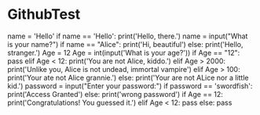 # GithubTest 
name = 'Hello'
if name == 'Hello':
    print('Hello, there.')
name = input("What is your name?")
if name == "Alice":
   print('Hi, beautiful')
else:
   print('Hello, stranger.')
Age = 12
Age = int(input('What is your age?'))
if Age == "12":
               pass
elif Age < 12:
     print('You are not Alice, kiddo.')
elif Age > 2000:
      print('Unlike you, Alice is not undead, immortal vampire')
elif  Age > 100:
      print('Your ate not Alice grannie.')
else:
      print('Your are not ALice nor a little kid.')
password = input("Enter your password:")
if password == 'swordfish':
       print('Access Granted')
else:
    print('wrong password')
if Age == 12:
    print('Congratulations! You guessed it.')
elif Age < 12:
    pass
else:
    pass

